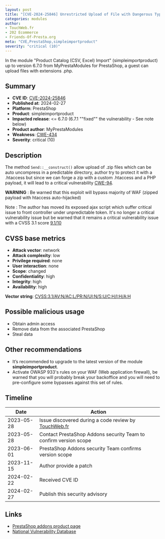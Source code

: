 ```yaml
---
layout: post
title: "[CVE-2024-25846] Unrestricted Upload of File with Dangerous Type in MyPrestaModules - Product Catalog (CSV, Excel) Import module for PrestaShop"
categories: modules
author:
- TouchWeb.fr
- 202 Ecommerce
- Friends-Of-Presta.org
meta: "CVE,PrestaShop,simpleimportproduct"
severity: "critical (10)"
---
```


In the module "Product Catalog (CSV, Excel) Import" (simpleimportproduct) up to version 6.7.0 from MyPrestaModules for PrestaShop, a guest can upload files with extensions .php.


## Summary

* **CVE ID**: [CVE-2024-25846](https://cve.mitre.org/cgi-bin/cvename.cgi?name=CVE-2024-25846)
* **Published at**: 2024-02-27
* **Platform**: PrestaShop
* **Product**: simpleimportproduct
* **Impacted release**: <= 6.7.0 (6.7.1 ""fixed"" the vulnerability - See note below)
* **Product author**: MyPrestaModules
* **Weakness**: [CWE-434](https://cwe.mitre.org/data/definitions/434.html)
* **Severity**: critical (10)

## Description

The method `Send::__construct()` allow upload of .zip files which can be auto uncompress in a predictable directory, author try to protect it with a .htaccess but since we can forge a zip with a custom .htaccess and a PHP payload, it will lead to a critical vulnerability [CWE-94](https://cwe.mitre.org/data/definitions/94.html).

**WARNING** : Be warned that this exploit will bypass majority of WAF (zipped payload with htaccess auto-hijacked)

Note : The author has moved its exposed ajax script which suffer critical issue to front controller under unpredictable token. It's no longer a critical vulnerability issue but be warned that it remains a critical vulnerability issue with a CVSS 3.1 score [9.1/10](https://nvd.nist.gov/vuln-metrics/cvss/v3-calculator?vector=AV:N/AC:L/PR:H/UI:N/S:C/C:H/I:H/A:H)

## CVSS base metrics

* **Attack vector**: network
* **Attack complexity**: low
* **Privilege required**: none
* **User interaction**: none
* **Scope**: changed
* **Confidentiality**: high
* **Integrity**: high
* **Availability**: high

**Vector string**: [CVSS:3.1/AV:N/AC:L/PR:N/UI:N/S:U/C:H/I:H/A:H](https://nvd.nist.gov/vuln-metrics/cvss/v3-calculator?vector=AV:N/AC:L/PR:N/UI:N/S:C/C:H/I:H/A:H)

## Possible malicious usage

* Obtain admin access
* Remove data from the associated PrestaShop
* Steal data

## Other recommendations

* It’s recommended to upgrade to the latest version of the module **simpleimportproduct**.
* Activate OWASP 933's rules on your WAF (Web application firewall), be warned that you will probably break your backoffice and you will need to pre-configure some bypasses against this set of rules.

## Timeline

| Date | Action |
|--|--|
| 2023-05-28 | Issue discovered during a code review by [TouchWeb.fr](https://www.touchweb.fr) |
| 2023-05-28 | Contact PrestaShop Addons security Team to confirm version scope |
| 2023-06-01 | PrestaShop Addons security Team confirms version scope |
| 2023-11-15 | Author provide a patch |
| 2024-02-22 | Received CVE ID |
| 2024-02-27 | Publish this security advisory |

## Links

* [PrestaShop addons product page](https://addons.prestashop.com/fr/import-export-de-donnees/19091-catalogue-de-produits-csv-excel-dimportation.html)
* [National Vulnerability Database](https://nvd.nist.gov/vuln/detail/CVE-2024-25846)

